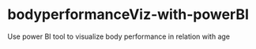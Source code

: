 # bodyperformanceViz-with-powerBI
Use power BI tool to visualize body performance in relation with age

